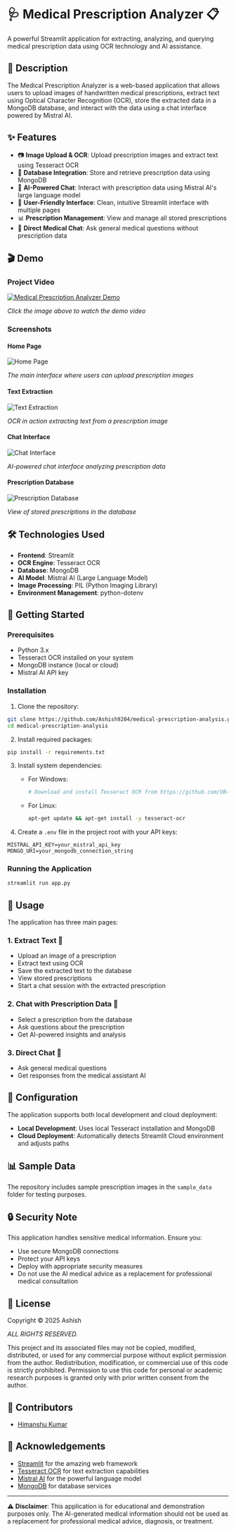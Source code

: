 # 🩺 Medical Prescription Analyzer 📋

A powerful Streamlit application for extracting, analyzing, and querying medical prescription data using OCR technology and AI assistance.

## 📝 Description

The Medical Prescription Analyzer is a web-based application that allows users to upload images of handwritten medical prescriptions, extract text using Optical Character Recognition (OCR), store the extracted data in a MongoDB database, and interact with the data using a chat interface powered by Mistral AI.

## ✨ Features

- 📷 **Image Upload & OCR**: Upload prescription images and extract text using Tesseract OCR
- 💾 **Database Integration**: Store and retrieve prescription data using MongoDB
- 🤖 **AI-Powered Chat**: Interact with prescription data using Mistral AI's large language model
- 📱 **User-Friendly Interface**: Clean, intuitive Streamlit interface with multiple pages
- 📊 **Prescription Management**: View and manage all stored prescriptions
- 💬 **Direct Medical Chat**: Ask general medical questions without prescription data

## 🎬 Demo

### Project Video
[![Medical Prescription Analyzer Demo](https://img.youtube.com/vi/U1-Wnqwt1uY/0.jpg)](https://www.youtube.com/watch?v=U1-Wnqwt1uY)

*Click the image above to watch the demo video*

### Screenshots

#### Home Page
![Home Page](screenshots/home_page.png)

*The main interface where users can upload prescription images*

#### Text Extraction
![Text Extraction](screenshots/text_extraction.png)

*OCR in action extracting text from a prescription image*

#### Chat Interface
![Chat Interface](screenshots/chat_interface.png)

*AI-powered chat interface analyzing prescription data*

#### Prescription Database
![Prescription Database](screenshots/prescription_database.png)

*View of stored prescriptions in the database*

## 🛠️ Technologies Used

- **Frontend**: Streamlit
- **OCR Engine**: Tesseract OCR
- **Database**: MongoDB
- **AI Model**: Mistral AI (Large Language Model)
- **Image Processing**: PIL (Python Imaging Library)
- **Environment Management**: python-dotenv

## 🚀 Getting Started

### Prerequisites

- Python 3.x
- Tesseract OCR installed on your system
- MongoDB instance (local or cloud)
- Mistral AI API key

### Installation

1. Clone the repository:
```bash
git clone https://github.com/Ashish9204/medical-prescription-analysis.git
cd medical-prescription-analysis
```

2. Install required packages:
```bash
pip install -r requirements.txt
```

3. Install system dependencies:
   - For Windows:
     ```bash
     # Download and install Tesseract OCR from https://github.com/UB-Mannheim/tesseract/wiki
     ```
   - For Linux:
     ```bash
     apt-get update && apt-get install -y tesseract-ocr
     ```

4. Create a `.env` file in the project root with your API keys:
```
MISTRAL_API_KEY=your_mistral_api_key
MONGO_URI=your_mongodb_connection_string
```

### Running the Application

```bash
streamlit run app.py
```

## 📱 Usage

The application has three main pages:

### 1. Extract Text 📝
- Upload an image of a prescription
- Extract text using OCR
- Save the extracted text to the database
- View stored prescriptions
- Start a chat session with the extracted prescription

### 2. Chat with Prescription Data 💬
- Select a prescription from the database
- Ask questions about the prescription
- Get AI-powered insights and analysis

### 3. Direct Chat 🤖
- Ask general medical questions
- Get responses from the medical assistant AI

## 🔧 Configuration

The application supports both local development and cloud deployment:

- **Local Development**: Uses local Tesseract installation and MongoDB
- **Cloud Deployment**: Automatically detects Streamlit Cloud environment and adjusts paths

## 📊 Sample Data

The repository includes sample prescription images in the `sample_data` folder for testing purposes.

## 🔒 Security Note

This application handles sensitive medical information. Ensure you:
- Use secure MongoDB connections
- Protect your API keys
- Deploy with appropriate security measures
- Do not use the AI medical advice as a replacement for professional medical consultation

## 📄 License
Copyright © 2025 Ashish

*ALL RIGHTS RESERVED.*

This project and its associated files may not be copied, modified, distributed, or used for any commercial purpose without explicit permission from the author. Redistribution, modification, or commercial use of this code is strictly prohibited. Permission to use this code for personal or academic research purposes is granted only with prior written consent from the author.

## 👥 Contributors

- [Himanshu Kumar](https://github.com/dav1552)

## 🙏 Acknowledgements

- [Streamlit](https://streamlit.io/) for the amazing web framework
- [Tesseract OCR](https://github.com/tesseract-ocr/tesseract) for text extraction capabilities
- [Mistral AI](https://mistral.ai/) for the powerful language model
- [MongoDB](https://www.mongodb.com/) for database services

---

⚠️ **Disclaimer**: This application is for educational and demonstration purposes only. The AI-generated medical information should not be used as a replacement for professional medical advice, diagnosis, or treatment.

        
